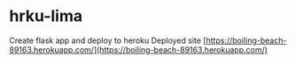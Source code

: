# hrku-lima
Create flask app and deploy to heroku
Deployed site [https://boiling-beach-89163.herokuapp.com/](https://boiling-beach-89163.herokuapp.com/)


